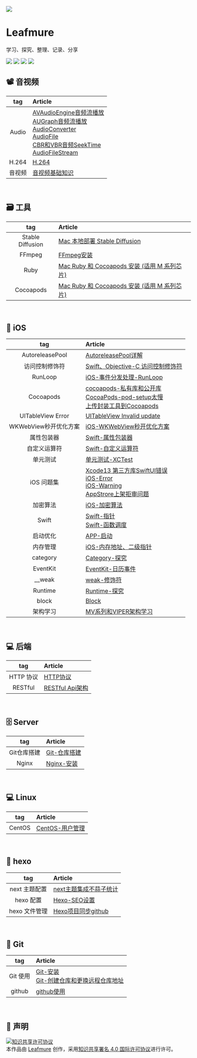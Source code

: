 
<img src="https://destinmure.github.io/pic/common/635867.jpg">

# Leafmure
学习、探究、整理、记录、分享

<img src="https://img.shields.io/badge/platform-iOS-%23222222.svg"> <img src="https://img.shields.io/badge/language-Objective--C-%23ff824c.svg"> <img src="https://img.shields.io/badge/language-Swift-%2378c504.svg"> <img src="https://img.shields.io/badge/platform-Linux-%23222222.svg">


## 📽️ 音视频

| tag | Article |
|:-------:|:------|
| Audio | [AVAudioEngine音频流播放](https://github.com/leafmure/leafmure.github.io/blob/master/contents/音视频/AVAudioEngine音频流播放.md) <br> [AUGraph音频流播放](https://github.com/leafmure/leafmure.github.io/blob/master/contents/音视频/AUGraph音频流播放.md) <br> [AudioConverter](https://github.com/leafmure/leafmure.github.io/blob/master/contents/音视频/AudioConverter.md) <br> [AudioFile](https://github.com/leafmure/leafmure.github.io/blob/master/contents/音视频/AudioFile.md) <br> [CBR和VBR音频SeekTime](https://github.com/leafmure/leafmure.github.io/blob/master/contents/音视频/CBR和VBR音频SeekTime.md) <br> [AudioFileStream](https://github.com/leafmure/leafmure.github.io/blob/master/contents/音视频/AudioFileStream.md) |
| H.264 | [H.264](https://github.com/leafmure/leafmure.github.io/blob/master/contents/音视频/H.264.md) |
| 音视频 | [音视频基础知识](https://github.com/leafmure/leafmure.github.io/blob/master/contents/音视频/音视频基础知识.md) |

      
<br>
        
## 🗃️ 工具

| tag | Article |
|:-------:|:------|
| Stable Diffusion | [Mac 本地部署 Stable Diffusion](https://github.com/leafmure/leafmure.github.io/blob/master/contents/工具/Mac%20本地部署%20Stable%20Diffusion.md) |
| FFmpeg | [FFmpeg安装](https://github.com/leafmure/leafmure.github.io/blob/master/contents/工具/FFmpeg安装.md) |
| Ruby | [Mac Ruby 和 Cocoapods 安装 (适用 M 系列芯片)](https://github.com/leafmure/leafmure.github.io/blob/master/contents/工具/Mac%20Ruby%20和%20Cocoapods%20安装%20(适用%20M%20系列芯片).md) |
| Cocoapods | [Mac Ruby 和 Cocoapods 安装 (适用 M 系列芯片)](https://github.com/leafmure/leafmure.github.io/blob/master/contents/工具/Mac%20Ruby%20和%20Cocoapods%20安装%20(适用%20M%20系列芯片).md) |

      
<br>
        
## 📱 iOS

| tag | Article |
|:-------:|:------|
| AutoreleasePool | [AutoreleasePool详解](https://github.com/leafmure/leafmure.github.io/blob/master/contents/iOS/AutoreleasePool详解.md) |
| 访问控制修饰符 | [Swift、Objective-C 访问控制修饰符](https://github.com/leafmure/leafmure.github.io/blob/master/contents/iOS/Swift、Objective-C%20访问控制修饰符.md) |
| RunLoop | [iOS-事件分发处理-RunLoop](https://github.com/leafmure/leafmure.github.io/blob/master/contents/iOS/iOS-事件分发处理-RunLoop.md) |
| Cocoapods | [cocoapods-私有库和公开库](https://github.com/leafmure/leafmure.github.io/blob/master/contents/iOS/cocoapods-私有库和公开库.md) <br> [CocoaPods-pod-setup太慢](https://github.com/leafmure/leafmure.github.io/blob/master/contents/iOS/CocoaPods-pod-setup太慢.md) <br> [上传封装工具到Cocoapods](https://github.com/leafmure/leafmure.github.io/blob/master/contents/iOS/上传封装工具到Cocoapods.md) |
| UITableView Error | [UITableView Invalid update](https://github.com/leafmure/leafmure.github.io/blob/master/contents/iOS/UITableView%20Invalid%20update.md) |
| WKWebView秒开优化方案 | [iOS-WKWebView秒开优化方案](https://github.com/leafmure/leafmure.github.io/blob/master/contents/iOS/iOS-WKWebView秒开优化方案.md) |
| 属性包装器 | [Swift-属性包装器](https://github.com/leafmure/leafmure.github.io/blob/master/contents/iOS/Swift-属性包装器.md) |
| 自定义运算符 | [Swift-自定义运算符](https://github.com/leafmure/leafmure.github.io/blob/master/contents/iOS/Swift-自定义运算符.md) |
| 单元测试 | [单元测试-XCTest](https://github.com/leafmure/leafmure.github.io/blob/master/contents/iOS/单元测试-XCTest.md) |
| iOS 问题集 | [Xcode13 第三方库SwiftUI错误](https://github.com/leafmure/leafmure.github.io/blob/master/contents/iOS/Xcode13%20第三方库SwiftUI错误.md) <br> [iOS-Error](https://github.com/leafmure/leafmure.github.io/blob/master/contents/iOS/iOS-Error.md) <br> [iOS-Warning](https://github.com/leafmure/leafmure.github.io/blob/master/contents/iOS/iOS-Warning.md) <br> [AppStrore上架拒审问题](https://github.com/leafmure/leafmure.github.io/blob/master/contents/iOS/AppStrore上架拒审问题.md) |
| 加密算法 | [iOS-加密算法](https://github.com/leafmure/leafmure.github.io/blob/master/contents/iOS/iOS-加密算法.md) |
| Swift | [Swift-指针](https://github.com/leafmure/leafmure.github.io/blob/master/contents/iOS/Swift-指针.md) <br> [Swift-函数调度](https://github.com/leafmure/leafmure.github.io/blob/master/contents/iOS/Swift-函数调度.md) |
| 启动优化 | [APP-启动](https://github.com/leafmure/leafmure.github.io/blob/master/contents/iOS/APP-启动.md) |
| 内存管理 | [iOS-内存地址、二级指针](https://github.com/leafmure/leafmure.github.io/blob/master/contents/iOS/iOS-内存地址、二级指针.md) |
| category | [Category-探究](https://github.com/leafmure/leafmure.github.io/blob/master/contents/iOS/Category-探究.md) |
| EventKit | [EventKit-日历事件](https://github.com/leafmure/leafmure.github.io/blob/master/contents/iOS/EventKit-日历事件.md) |
| __weak | [weak-修饰符](https://github.com/leafmure/leafmure.github.io/blob/master/contents/iOS/weak-修饰符.md) |
| Runtime | [Runtime-探究](https://github.com/leafmure/leafmure.github.io/blob/master/contents/iOS/Runtime-探究.md) |
| block | [Block](https://github.com/leafmure/leafmure.github.io/blob/master/contents/iOS/Block.md) |
| 架构学习 | [MV系列和VIPER架构学习](https://github.com/leafmure/leafmure.github.io/blob/master/contents/iOS/MV系列和VIPER架构学习.md) |

      
<br>
        
## 💻 后端

| tag | Article |
|:-------:|:------|
| HTTP 协议 | [HTTP协议](https://github.com/leafmure/leafmure.github.io/blob/master/contents/后端/HTTP协议.md) |
| RESTful | [RESTful Api架构](https://github.com/leafmure/leafmure.github.io/blob/master/contents/后端/RESTful%20Api架构.md) |

      
<br>
        
## 🗄️ Server

| tag | Article |
|:-------:|:------|
| Git仓库搭建 | [Git-仓库搭建](https://github.com/leafmure/leafmure.github.io/blob/master/contents/Server/Git-仓库搭建.md) |
| Nginx | [Nginx-安装](https://github.com/leafmure/leafmure.github.io/blob/master/contents/Server/Nginx-安装.md) |

      
<br>
        
## 💻 Linux

| tag | Article |
|:-------:|:------|
| CentOS | [CentOS-用户管理](https://github.com/leafmure/leafmure.github.io/blob/master/contents/Linux/CentOS-用户管理.md) |

      
<br>
        
## 📝 hexo

| tag | Article |
|:-------:|:------|
| next 主题配置 | [next主题集成不蒜子统计](https://github.com/leafmure/leafmure.github.io/blob/master/contents/hexo/next主题集成不蒜子统计.md) |
| hexo 配置 | [Hexo-SEO设置](https://github.com/leafmure/leafmure.github.io/blob/master/contents/hexo/Hexo-SEO设置.md) |
| hexo 文件管理 | [Hexo项目同步github](https://github.com/leafmure/leafmure.github.io/blob/master/contents/hexo/Hexo项目同步github.md) |

      
<br>
        
## 📝 Git

| tag | Article |
|:-------:|:------|
| Git 使用 | [Git-安装](https://github.com/leafmure/leafmure.github.io/blob/master/contents/Git/Git-安装.md) <br> [Git-创建仓库和更换远程仓库地址](https://github.com/leafmure/leafmure.github.io/blob/master/contents/Git/Git-创建仓库和更换远程仓库地址.md) |
| github | [github使用](https://github.com/leafmure/leafmure.github.io/blob/master/contents/Git/github使用.md) |

      
<br>
        
## 📌 声明

<a rel="license" href="http://creativecommons.org/licenses/by/4.0/"><img alt="知识共享许可协议" style="border-width:0" src="https://i.creativecommons.org/l/by/4.0/88x31.png" /></a><br />本<span xmlns:dct="http://purl.org/dc/terms/" href="http://purl.org/dc/dcmitype/Text" rel="dct:type">作品</span>由 <a xmlns:cc="http://creativecommons.org/ns#" href="https://github.com/Leafmure/Blog" property="cc:attributionName" rel="cc:attributionURL">Leafmure</a> 创作，采用<a rel="license" href="http://creativecommons.org/licenses/by/4.0/">知识共享署名 4.0 国际许可协议</a>进行许可。
